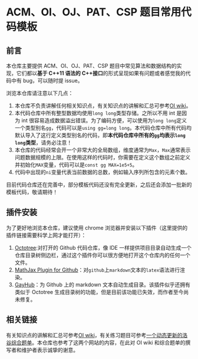 # ACM、OI、OJ、PAT、CSP 题目常用代码模板

## 前言

本仓库主要提供 ACM、OI、OJ、PAT、CSP 题目中常见算法和数据结构的实现，它们都以**基于 C++11 语法的 C++接口**的形式呈现如果有问题或者感觉我的代码中有 bug，可以随时提 issue。

浏览本仓库请注意以下几点：

1. 本仓库不负责讲解任何相关知识点，有关知识点的讲解和汇总可参考[OI wiki](https://oi-wiki.org/)。
2. 本代码仓库中所有整型数据均使用`long long`类型存储。之所以不用 int 是因为 int 很容易造成数据溢出错误。为了编码方便，可以使用为`long long`定义一个类型别名`gg`，代码可以是`using gg=long long`。本代码仓库中所有代码均默认导入了这行定义类型别名的代码，即**本代码仓库中所有的`gg`均表示`long long`类型**，请务必注意！
3. 本仓库的代码经常会开一个非常大的全局数组，维度通常为`Max`，`Max`通常表示问题数据规模的上限。在使用这样的代码时，你需要在定义这个数组之前定义并初始化`MAX`变量，代码可以是`const gg MAX=1e5+5`。
4. 代码中出现的`ni`变量代表当前数据的总数，例如输入序列所包含的元素个数。

目前代码仓库还在完善中，部分模板代码还没有完全更新，之后还会添加一批新的模板代码，敬请期待！

## 插件安装

为了更好地浏览本仓库，建议使用 chrome 浏览器并安装以下插件（这里提供的插件链接需要科学上网才能打开）：

1. [Octotree](https://chrome.google.com/webstore/detail/octotree/bkhaagjahfmjljalopjnoealnfndnagc):对打开的 Github 代码仓库，像 IDE 一样提供项目目录自动生成一个仓库目录树侧边栏，通过这个插件你可以很方便地打开这个仓库内的任何一个文件。
2. [MathJax Plugin for Github](https://chrome.google.com/webstore/detail/mathjax-plugin-for-github/ioemnmodlmafdkllaclgeombjnmnbima)：对`github`上`markdown`文本的`latex`语法进行渲染。
3. [GayHub](https://chrome.google.com/webstore/detail/gayhub/mdcffelghikdiafnfodjlgllenhlnejl)：为 Github 上的 markdown 文本自动生成目录。该插件似乎还拥有类似于 Octotree 生成目录树的功能，但是目前该功能已失效，而作者至今尚未修复。

## 相关链接

有关知识点的讲解和汇总可参考[OI wiki](https://oi-wiki.org/)，有关练习题目可参考[一个动态更新的洛谷综合题单](https://studyingfather.com/archives/841)。本仓库也参考了这两个网站的内容，在此对 OI wiki 和综合题单的撰写者和维护者表示诚挚的谢意。
